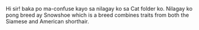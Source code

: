 Hi sir! baka po ma-confuse kayo sa nilagay ko sa Cat folder ko. Nilagay ko pong breed ay Snowshoe which is a breed combines traits from both the Siamese and American shorthair. 
